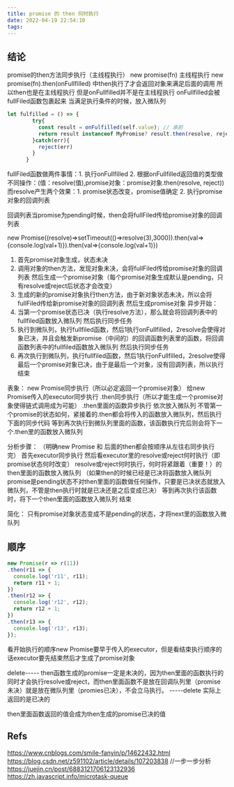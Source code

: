 ```yaml
---
title: promise 的 then 何时执行
date: 2022-04-19 22:54:10
tags:
---
```


## 结论
promise的then方法同步执行（主线程执行）
new promise(fn)  主线程执行
new promise(fn).then(onFullfilled) 中then执行了才会返回对象来满足后面的调用 所以then也是在主线程执行 但是onFullfilled并不是在主线程执行
onFullfilled会被fullFiled函数包裹起来 当满足执行条件的时候，放入微队列
```javascript
let fulfilled = () => {
        try{
          const result = onFulfilled(self.value); // 承前
          return result instanceof MyPromise? result.then(resolve, reject) : resolve(result); //启后
        }catch(err){
          reject(err)
        }
      }
```
fullFiled函数做两件事情：1. 执行onFullfilled 2. 根据onFullfilled返回值的类型做不同操作：(值：resolve(值),promise对象：promise对象.then(resolve, reject))
而resolve产生两个效果：1. promise状态改变，promise值确定 2. 执行promise对象的回调列表

回调列表当promise为pending时候，then会将fullFiled传给promise对象的回调列表



new Promise((resolve)=>setTimeout(()=>resolve(3),3000)).then(val=>{console.log(val+1)}).then(val=>{console.log(val+1)})

1. 首先promise对象生成，状态未决
2. 调用对象的then方法，发现对象未决，会将fullFiled传给promise对象的回调列表 然后生成一个promise对象（每个promise对象生成默认是pending，只有resolve或reject后状态才会改变）
3. 生成的新的promise对象执行then方法，由于新对象状态未决，所以会将fullFiled传给新promise对象的回调列表 然后生成promise对象
异步开始：
1. 当第一个promise状态已决（执行resolve方法），那么就会将回调列表中的fullfiled函数放入微队列 然后执行同步任务
2. 执行到微队列，执行fullfiled函数，然后1执行onFullfilled，2resolve会使得对象已决，并且会触发新promise（中间的）的回调函数列表里的函数，将回调函数列表中的fullfiled函数放入微队列 然后执行同步任务
3. 再次执行到微队列，执行fullfiled函数，然后1执行onFullfilled，2resolve使得最后一个promise对象已决，由于是最后一个对象，没有回调列表，所以执行结束

表象：
new Promise同步执行（所以必定返回一个promise对象） 给new Promise传入的executor同步执行
.then同步执行（所以才能生成一个promise对象使得链式调用成为可能）
.then里面的函数异步执行 依次放入微队列
不管第一个promise的状态如何，紧接着的.then都会将传入的函数放入微队列，然后执行下面的同步代码
等到再次执行到微队列里面的函数，该函数执行完后则会将下一个.then里的函数放入微队列

分析步骤：
（明确new Promise 和 后面的then都会按顺序从左往右同步执行完）
首先executor同步执行
然后看executor里的resolve或reject何时执行（即promise状态何时改变）
resolve或reject何时执行，何时将紧跟着（重要！）的then里面的函数放入微队列 （如果then的时候已经是已决将函数放入微队列 promise是pending状态不对then里面的函数做任何操作，只要是已决状态就放入微队列，不管是then执行时就是已决还是之后变成已决）
等到再次执行该函数时，将下一个then里面的函数放入微队列
结束

简化：
只有promise对象状态变成不是pending的状态，才将next里的函数放入微队列

## 顺序
```javascript
new Promise(r => r(11))
.then(r11 => {
  console.log('r11', r11);
  return r11 + 1;
})
.then(r12 => {
  console.log('r12', r12);
  return r12 + 1;
})
.then(r13 => {
  console.log('r13', r13);
});
```
看开始执行的顺序new Promise要早于传入的executor，但是看结束执行顺序的话executor要先结束然后才生成了promise对象

delete----- then函数生成的promise一定是未决的，因为then里面的函数执行的同时才会执行resolve或reject，而then里面函数不是放在回调队列里（promise未决）就是放在微队列里（promies已决），不会立马执行。 -----delete 实际上返回的是已决的

then里面函数返回的值会成为then生成的promise已决的值


## Refs

https://www.cnblogs.com/smile-fanyin/p/14622432.html
https://blog.csdn.net/z591102/article/details/107203838 //一步一步分析
https://juejin.cn/post/6883121706123132936
https://zh.javascript.info/microtask-queue